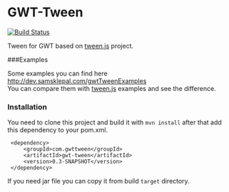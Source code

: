 GWT-Tween 
===================
[![Build Status](https://travis-ci.org/gwttween/gwt-tween.svg?branch=master)](https://travis-ci.org/gwttween/gwt-tween)

Tween for GWT based on [tween.js](https://github.com/tweenjs/tween.js) project.

###Examples 

Some examples you can find here http://dev.samsklepal.com/gwtTweenExamples
<br>You can compare them with [tween.js](https://github.com/tweenjs/tween.js) examples and see the difference.
 
### Installation
You need to clone this project and build it with `mvn install`
after that add this dependency to your pom.xml.
````       
 <dependency>
     <groupId>com.gwttween</groupId>
     <artifactId>gwt-tween</artifactId>
     <version>0.3-SNAPSHOT</version>
 </dependency>
````
If you need jar file you can copy it from build `target` directory.

